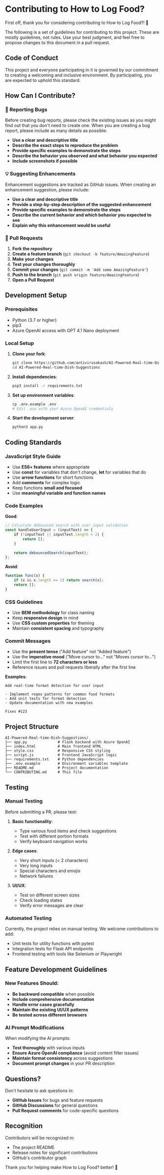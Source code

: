 # Contributing to How to Log Food?

First off, thank you for considering contributing to How to Log Food?! 🎉

The following is a set of guidelines for contributing to this project. These are mostly guidelines, not rules. Use your best judgment, and feel free to propose changes to this document in a pull request.

## Code of Conduct

This project and everyone participating in it is governed by our commitment to creating a welcoming and inclusive environment. By participating, you are expected to uphold this standard.

## How Can I Contribute?

### 🐛 Reporting Bugs

Before creating bug reports, please check the existing issues as you might find out that you don't need to create one. When you are creating a bug report, please include as many details as possible:

- **Use a clear and descriptive title**
- **Describe the exact steps to reproduce the problem**
- **Provide specific examples to demonstrate the steps**
- **Describe the behavior you observed and what behavior you expected**
- **Include screenshots if possible**

### 💡 Suggesting Enhancements

Enhancement suggestions are tracked as GitHub issues. When creating an enhancement suggestion, please include:

- **Use a clear and descriptive title**
- **Provide a step-by-step description of the suggested enhancement**
- **Provide specific examples to demonstrate the steps**
- **Describe the current behavior and which behavior you expected to see**
- **Explain why this enhancement would be useful**

### 🔧 Pull Requests

1. **Fork the repository**
2. **Create a feature branch** (`git checkout -b feature/AmazingFeature`)
3. **Make your changes**
4. **Test your changes thoroughly**
5. **Commit your changes** (`git commit -m 'Add some AmazingFeature'`)
6. **Push to the branch** (`git push origin feature/AmazingFeature`)
7. **Open a Pull Request**

## Development Setup

### Prerequisites

- Python (3.7 or higher)
- pip3
- Azure OpenAI access with GPT 4.1 Nano deployment

### Local Setup

1. **Clone your fork**:
   ```bash
   git clone https://github.com/antivirusakash/AI-Powered-Real-time-Dish-Suggestions.git
   cd AI-Powered-Real-time-Dish-Suggestions
   ```

2. **Install dependencies**:
   ```bash
   pip3 install -r requirements.txt
   ```

3. **Set up environment variables**:
   ```bash
   cp .env.example .env
   # Edit .env with your Azure OpenAI credentials
   ```

4. **Start the development server**:
   ```bash
   python3 app.py
   ```

## Coding Standards

### JavaScript Style Guide

- Use **ES6+ features** where appropriate
- Use **const** for variables that don't change, **let** for variables that do
- Use **arrow functions** for short functions
- Add **comments** for complex logic
- Keep functions **small and focused**
- Use **meaningful variable and function names**

### Code Examples

**Good**:
```javascript
// Calculate debounced search with user input validation
const handleUserInput = (inputText) => {
    if (!inputText || inputText.length < 2) {
        return [];
    }
    
    return debouncedSearch(inputText);
};
```

**Avoid**:
```javascript
function func(x) {
    if (x && x.length >= 2) return search(x);
    return [];
}
```

### CSS Guidelines

- Use **BEM methodology** for class naming
- Keep **responsive design** in mind
- Use **CSS custom properties** for theming
- Maintain **consistent spacing** and typography

### Commit Messages

- Use the **present tense** ("Add feature" not "Added feature")
- Use the **imperative mood** ("Move cursor to..." not "Moves cursor to...")
- Limit the first line to **72 characters or less**
- Reference issues and pull requests liberally after the first line

**Examples**:
```
Add real-time format detection for user input

- Implement regex patterns for common food formats
- Add unit tests for format detection
- Update documentation with new examples

Fixes #123
```

## Project Structure

```
AI-Powered-Real-time-Dish-Suggestions/
├── app.py              # Flask backend with Azure OpenAI
├── index.html          # Main frontend HTML
├── style.css           # Responsive CSS styling
├── script.js           # Frontend JavaScript logic
├── requirements.txt    # Python dependencies
├── .env.example        # Environment variables template
├── README.md           # Project documentation
└── CONTRIBUTING.md     # This file
```

## Testing

### Manual Testing

Before submitting a PR, please test:

1. **Basic functionality**:
   - Type various food items and check suggestions
   - Test with different portion formats
   - Verify keyboard navigation works

2. **Edge cases**:
   - Very short inputs (< 2 characters)
   - Very long inputs
   - Special characters and emojis
   - Network failures

3. **UI/UX**:
   - Test on different screen sizes
   - Check loading states
   - Verify error messages are clear

### Automated Testing

Currently, the project relies on manual testing. We welcome contributions to add:
- Unit tests for utility functions with pytest
- Integration tests for Flask API endpoints
- Frontend testing with tools like Selenium or Playwright

## Feature Development Guidelines

### New Features Should:

- **Be backward compatible** when possible
- **Include comprehensive documentation**
- **Handle error cases gracefully**
- **Maintain the existing UI/UX patterns**
- **Be tested across different browsers**

### AI Prompt Modifications

When modifying the AI prompts:

- **Test thoroughly** with various inputs
- **Ensure Azure OpenAI compliance** (avoid content filter issues)
- **Maintain format consistency** across suggestions
- **Document prompt changes** in your PR description

## Questions?

Don't hesitate to ask questions in:
- **GitHub Issues** for bugs and feature requests
- **GitHub Discussions** for general questions
- **Pull Request comments** for code-specific questions

## Recognition

Contributors will be recognized in:
- The project README
- Release notes for significant contributions
- GitHub's contributor graph

Thank you for helping make How to Log Food? better! 🚀 